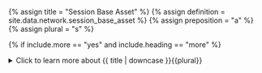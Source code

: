 <!-- TITLE AND DEFINITION starts -->

{% assign title = "Session Base Asset" %}
{% assign definition = site.data.network.session_base_asset %}
{% assign preposition = "a" %}
{% assign plural = "s" %}

<!-- TITLE AND DEFINITION ends -->

{% if include.more == "yes" and include.heading == "more" %}
<details class='detailsCollapsible'><summary class='nobr'>Click to learn more about {{ title | downcase }}{{plural}}
</summary>
{% endif %}

{% if include.heading != "" and include.heading != "more" %}
{{include.heading}} {{title}}
{% endif %}

{% if include.icon != "no" %} 

{% if include.table == "yes" and include.icon != "no" %}
<table class='definitionTable'><tr><td>
{% endif %}

<img src='images/icons/nodes/png{{include.icon}}/{{ title | downcase | replace: " ", "-" }}.png' />

{% if include.table == "yes" and include.icon != "no" %}
</td><td>
{% endif %}

{% endif %}

{% if include.definition == "bold" %}
<strong>{{ definition }}</strong>
{% else %}
{% if include.definition != "no" %}
{{ definition }}
{% endif %}
{% endif %}

{% if include.table == "yes" and include.icon != "no" %}
</td></tr></table>
{% endif %}

{% if include.more == "yes" and include.content == "more" and include.heading != "more" %}
<details class='detailsCollapsible'><summary class='nobr'>Click to learn more about {{ title | downcase }}{{plural}}
</summary>
{% endif %}

{% if include.content != "no" %}

<!--------------------------------------------- CONTENT starts -->

Among other things, the parameter allows defining an initial balance of the corresponding asset, which may be used for trading with the corresponding trading system and trading session. Please see the configuration.

<!--------------------------------------------- CONTENT ends -->

{% endif %}

{% if include.more == "yes" and include.content != "more" and include.heading != "more" %}
<details class='detailsCollapsible'><summary class='nobr'>Click to learn more about {{ title | downcase }}{{plural}}
</summary>
{% endif %}

{% if include.adding != "" %}

{{include.adding}} Adding {{preposition}} {{title}} Node

<!--------------------------------------------- ADDING starts -->

To add a parameter that may be missing, select *Add Missing Params* on the parameters node menu. 

{% include note.html content="After adding a base asset node, make sure you establish a reference to the asset in a specific market of a specific exchange in the Crypto Ecosystem hierarchy." %}

<!--------------------------------------------- ADDING ends -->

{% endif %}

{% if include.configuring != "" %}

{{include.configuring}} Configuring the {{title}}

<!--------------------------------------------- CONFIGURING starts -->

Select *Configure Base Asset* on the menu to access the configuration.

```json
{
"initialBalance": 0.001,
"minimumBalance": 0.0001,
"maximumBalance": 0.1
}
```

* ```initialBalance``` is the amount of capital you wish to allocate to the trading system.

* ```minimumBalance``` is the threshold of accummulated losses that switches off the session; when your overall balance (balanceAssetA + balanceAssetB) drops to this value, all trading stops; think of the ```minimumBalance``` as a general safety switch.

* ```maximumBalance``` is a similar concept as with the ```minimumBalance``` but on the high side of the ```initialBalance```.


<!--------------------------------------------- CONFIGURING ends -->

{% endif %}

{% if include.more == "yes" %}
</details>
{% endif %}